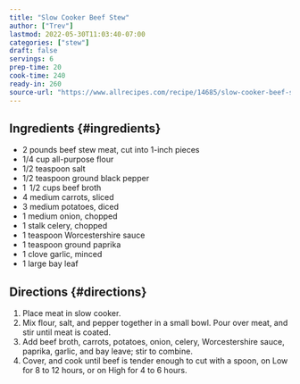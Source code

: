 ```yaml
---
title: "Slow Cooker Beef Stew"
author: ["Trev"]
lastmod: 2022-05-30T11:03:40-07:00
categories: ["stew"]
draft: false
servings: 6
prep-time: 20
cook-time: 240
ready-in: 260
source-url: "https://www.allrecipes.com/recipe/14685/slow-cooker-beef-stew-i/"
---
```


## Ingredients {#ingredients}

-   2 pounds beef stew meat, cut into 1-inch pieces
-   1/4 cup all-purpose flour
-   1/2 teaspoon salt
-   1/2 teaspoon ground black pepper
-   1  1/2 cups beef broth
-   4 medium carrots, sliced
-   3 medium potatoes, diced
-   1 medium onion, chopped
-   1 stalk celery, chopped
-   1 teaspoon Worcestershire sauce
-   1 teaspoon ground paprika
-   1 clove garlic, minced
-   1 large bay leaf


## Directions {#directions}

1.  Place meat in slow cooker.
2.  Mix flour, salt, and pepper together in a small bowl. Pour over meat, and stir until meat is coated.
3.  Add beef broth, carrots, potatoes, onion, celery, Worcestershire sauce, paprika, garlic, and bay leave; stir to combine.
4.  Cover, and cook until beef is tender enough to cut with a spoon, on Low for 8 to 12 hours, or on High for 4 to 6 hours.